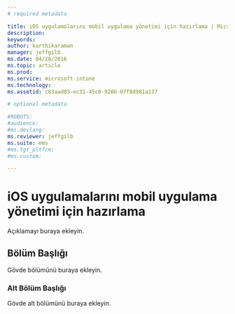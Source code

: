 ```yaml
---
# required metadata

title: iOS uygulamalarını mobil uygulama yönetimi için hazırlama | Microsoft Intune
description:
keywords:
author: karthikaraman
manager: jeffgilb
ms.date: 04/28/2016
ms.topic: article
ms.prod:
ms.service: microsoft-intune
ms.technology:
ms.assetid: c83aad03-ec31-45c0-920b-07f8d981a137

# optional metadata

#ROBOTS:
#audience:
#ms.devlang:
ms.reviewer: jeffgilb
ms.suite: ems
#ms.tgt_pltfrm:
#ms.custom:

---
```


# iOS uygulamalarını mobil uygulama yönetimi için hazırlama
Açıklamayı buraya ekleyin.

## Bölüm Başlığı
Gövde bölümünü buraya ekleyin.

### Alt Bölüm Başlığı
Gövde alt bölümünü buraya ekleyin.



<!--HONumber=May16_HO2-->


